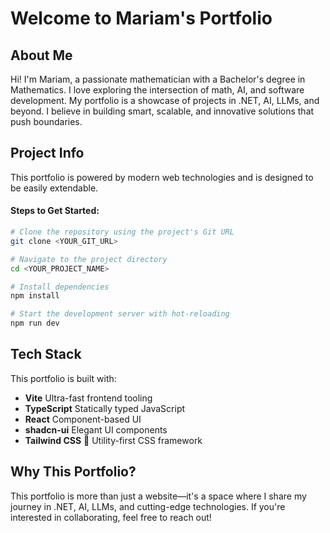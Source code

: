 # Welcome to Mariam's Portfolio

## About Me

Hi! I'm Mariam, a passionate mathematician with a Bachelor's degree in Mathematics. I love exploring the intersection of math, AI, and software development. My portfolio is a showcase of projects in .NET, AI, LLMs, and beyond. I believe in building smart, scalable, and innovative solutions that push boundaries.

## Project Info

This portfolio is powered by modern web technologies and is designed to be easily extendable.

#### Steps to Get Started:

```sh
# Clone the repository using the project's Git URL
git clone <YOUR_GIT_URL>

# Navigate to the project directory
cd <YOUR_PROJECT_NAME>

# Install dependencies
npm install

# Start the development server with hot-reloading
npm run dev
```

## Tech Stack

This portfolio is built with:

- **Vite** Ultra-fast frontend tooling
- **TypeScript** Statically typed JavaScript
- **React** Component-based UI
- **shadcn-ui** Elegant UI components
- **Tailwind CSS** 💨 Utility-first CSS framework

## Why This Portfolio?

This portfolio is more than just a website—it's a space where I share my journey in .NET, AI, LLMs, and cutting-edge technologies. If you're interested in collaborating, feel free to reach out!
